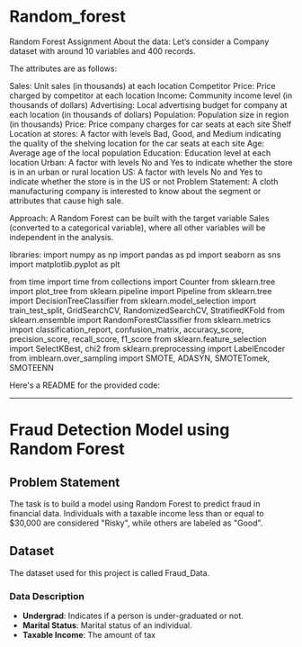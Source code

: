# Random_forest

Random Forest Assignment
About the data:
Let’s consider a Company dataset with around 10 variables and 400 records.

The attributes are as follows:

Sales: Unit sales (in thousands) at each location
Competitor Price: Price charged by competitor at each location
Income: Community income level (in thousands of dollars)
Advertising: Local advertising budget for company at each location (in thousands of dollars)
Population: Population size in region (in thousands)
Price: Price company charges for car seats at each site
Shelf Location at stores: A factor with levels Bad, Good, and Medium indicating the quality of the shelving location for the car seats at each site
Age: Average age of the local population
Education: Education level at each location
Urban: A factor with levels No and Yes to indicate whether the store is in an urban or rural location
US: A factor with levels No and Yes to indicate whether the store is in the US or not
Problem Statement:
A cloth manufacturing company is interested to know about the segment or attributes that cause high sale.

Approach:
A Random Forest can be built with the target variable Sales (converted to a categorical variable), where all other variables will be independent in the analysis.

libraries:
import numpy as np
import pandas as pd
import seaborn as sns
import matplotlib.pyplot as plt

from time import time
from collections import Counter
from sklearn.tree import plot_tree
from sklearn.pipeline import Pipeline
from sklearn.tree import  DecisionTreeClassifier
from sklearn.model_selection import train_test_split, GridSearchCV, RandomizedSearchCV, StratifiedKFold
from sklearn.ensemble import RandomForestClassifier
from sklearn.metrics import classification_report, confusion_matrix, accuracy_score, precision_score, recall_score, f1_score
from sklearn.feature_selection import SelectKBest, chi2
from sklearn.preprocessing import LabelEncoder
from imblearn.over_sampling import SMOTE, ADASYN, SMOTETomek, SMOTEENN

Here's a README for the provided code:

---

# Fraud Detection Model using Random Forest

## Problem Statement
The task is to build a model using Random Forest to predict fraud in financial data. Individuals with a taxable income less than or equal to $30,000 are considered "Risky", while others are labeled as "Good".

## Dataset
The dataset used for this project is called Fraud_Data.

### Data Description
- **Undergrad**: Indicates if a person is under-graduated or not.
- **Marital Status**: Marital status of an individual.
- **Taxable Income**: The amount of tax
